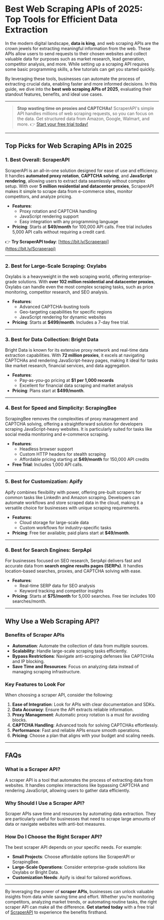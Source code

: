 # Best Web Scraping APIs of 2025: Top Tools for Efficient Data Extraction

In the modern digital landscape, **data is king**, and web scraping APIs are the crown jewels for extracting meaningful information from the web. These APIs allow users to send requests to their chosen websites and collect valuable data for purposes such as market research, lead generation, competitor analysis, and more. While setting up a scraping API requires some basic programming skills, a few tutorials can get you started quickly.

By leveraging these tools, businesses can automate the process of extracting crucial data, enabling faster and more informed decisions. In this guide, we dive into the **best web scraping APIs of 2025**, evaluating their standout features, benefits, and ideal use cases.

---

> **Stop wasting time on proxies and CAPTCHAs!** ScraperAPI's simple API handles millions of web scraping requests, so you can focus on the data. Get structured data from Amazon, Google, Walmart, and more. 👉 [Start your free trial today!](https://bit.ly/Scraperapi)

---

## Top Picks for Web Scraping APIs in 2025

### 1. **Best Overall: ScraperAPI**
ScraperAPI is an all-in-one solution designed for ease of use and efficiency. It handles **automated proxy rotation**, **CAPTCHA solving**, and **JavaScript rendering**, allowing users to extract data seamlessly without complex setup. With over **5 million residential and datacenter proxies**, ScraperAPI makes it simple to scrape data from e-commerce sites, monitor competitors, and analyze pricing.

- **Features**:
  - Proxy rotation and CAPTCHA handling
  - JavaScript rendering support
  - Easy integration with any programming language
- **Pricing**: Starts at **$49/month** for 100,000 API calls. Free trial includes 5,000 API calls without requiring a credit card.

👉 **Try ScraperAPI today**: [https://bit.ly/Scraperapi](https://bit.ly/Scraperapi)

---

### 2. **Best for Large-Scale Scraping: Oxylabs**
Oxylabs is a heavyweight in the web scraping world, offering enterprise-grade solutions. With **over 102 million residential and datacenter proxies**, Oxylabs can handle even the most complex scraping tasks, such as price monitoring, competitor research, and SEO analysis.

- **Features**:
  - Advanced CAPTCHA-busting tools
  - Geo-targeting capabilities for specific regions
  - JavaScript rendering for dynamic websites
- **Pricing**: Starts at **$499/month**. Includes a 7-day free trial.

---

### 3. **Best for Data Collection: Bright Data**
Bright Data is known for its extensive proxy network and real-time data extraction capabilities. With **72 million proxies**, it excels at navigating CAPTCHAs and rendering JavaScript-heavy pages, making it ideal for tasks like market research, financial services, and data aggregation.

- **Features**:
  - Pay-as-you-go pricing at **$1 per 1,000 records**
  - Excellent for financial data scraping and market analysis
- **Pricing**: Plans start at **$499/month**.

---

### 4. **Best for Speed and Simplicity: ScrapingBee**
ScrapingBee removes the complexities of proxy management and CAPTCHA solving, offering a straightforward solution for developers scraping JavaScript-heavy websites. It is particularly suited for tasks like social media monitoring and e-commerce scraping.

- **Features**:
  - Headless browser support
  - Custom HTTP headers for stealth scraping
  - Affordable pricing starting at **$49/month** for 150,000 API credits
- **Free Trial**: Includes 1,000 API calls.

---

### 5. **Best for Customization: Apify**
Apify combines flexibility with power, offering pre-built scrapers for common tasks like LinkedIn and Amazon scraping. Developers can automate workflows and store scraped data in the cloud, making it a versatile choice for businesses with unique scraping requirements.

- **Features**:
  - Cloud storage for large-scale data
  - Custom workflows for industry-specific tasks
- **Pricing**: Free tier available; paid plans start at **$49/month**.

---

### 6. **Best for Search Engines: SerpApi**
For businesses focused on SEO research, SerpApi delivers fast and accurate data from **search engine results pages (SERPs)**. It handles location-based searches, proxies, and CAPTCHA solving with ease.

- **Features**:
  - Real-time SERP data for SEO analysis
  - Keyword tracking and competitor insights
- **Pricing**: Starts at **$75/month** for 5,000 searches. Free tier includes 100 searches/month.

---

## Why Use a Web Scraping API?

### Benefits of Scraper APIs
- **Automation**: Automate the collection of data from multiple sources.
- **Scalability**: Handle large-scale scraping tasks efficiently.
- **Bypass Restrictions**: Navigate anti-scraping defenses like CAPTCHAs and IP blocking.
- **Save Time and Resources**: Focus on analyzing data instead of managing scraping infrastructure.

### Key Features to Look For
When choosing a scraper API, consider the following:
1. **Ease of Integration**: Look for APIs with clear documentation and SDKs.
2. **Data Accuracy**: Ensure the API extracts reliable information.
3. **Proxy Management**: Automatic proxy rotation is a must for avoiding blocks.
4. **CAPTCHA Handling**: Advanced tools for solving CAPTCHAs effortlessly.
5. **Performance**: Fast and reliable APIs ensure smooth operations.
6. **Pricing**: Choose a plan that aligns with your budget and scaling needs.

---

## FAQs

### What is a Scraper API?
A scraper API is a tool that automates the process of extracting data from websites. It handles complex interactions like bypassing CAPTCHA and rendering JavaScript, allowing users to gather data efficiently.

### Why Should I Use a Scraper API?
Scraper APIs save time and resources by automating data extraction. They are particularly useful for businesses that need to scrape large amounts of data or navigate websites with anti-bot measures.

### How Do I Choose the Right Scraper API?
The best scraper API depends on your specific needs. For example:
- **Small Projects**: Choose affordable options like ScraperAPI or ScrapingBee.
- **Large-Scale Operations**: Consider enterprise-grade solutions like Oxylabs or Bright Data.
- **Customization Needs**: Apify is ideal for tailored workflows.

---

By leveraging the power of **scraper APIs**, businesses can unlock valuable insights from data while saving time and effort. Whether you’re monitoring competitors, analyzing market trends, or automating routine tasks, the right scraper API can make all the difference. **Get started today** with a free trial of [ScraperAPI](https://bit.ly/Scraperapi) to experience the benefits firsthand.
